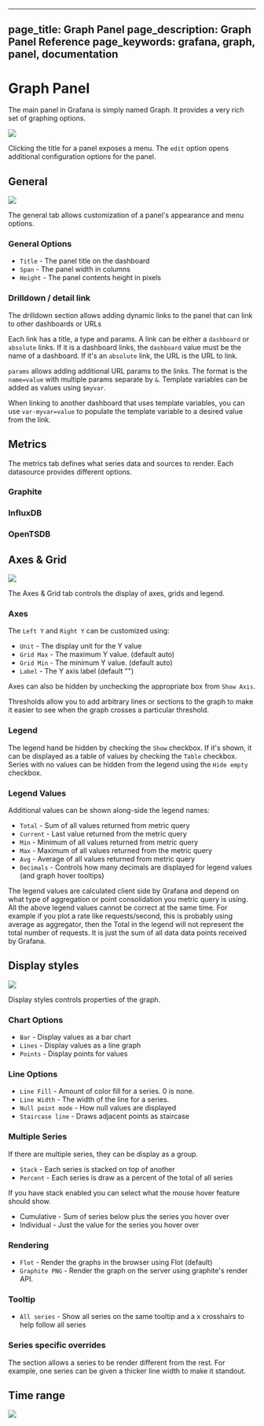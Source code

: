 ----
page_title: Graph Panel
page_description: Graph Panel Reference
page_keywords: grafana, graph, panel, documentation
---

# Graph Panel

The main panel in Grafana is simply named Graph. It provides a very rich set of graphing options.

<img src="/img/v1/graph_overview.png" class="no-shadow">

Clicking the title for a panel exposes a menu.  The `edit` option opens additional configuration
options for the panel.

## General
![](/img/v2/graph_general.png)

The general tab allows customization of a panel's appearance and menu options.

### General Options

- ``Title`` - The panel title on the dashboard
- ``Span`` - The panel width in columns
- ``Height`` - The panel contents height in pixels

### Drilldown / detail link

The drilldown section allows adding dynamic links to the panel that can link to other dashboards
or URLs

Each link has a title, a type and params.  A link can be either a ``dashboard`` or ``absolute`` links.
If it is a dashboard links, the `dashboard` value must be the name of a dashboard.  If it's an
`absolute` link, the URL is the URL to link.

``params`` allows adding additional URL params to the links.  The format is the ``name=value`` with
multiple params separate by ``&``.  Template variables can be added as values using ``$myvar``.

When linking to another dashboard that uses template variables, you can use ``var-myvar=value`` to
populate the template variable to a desired value from the link.

## Metrics

The metrics tab defines what series data and sources to render.  Each datasource provides different
options.

### Graphite

### InfluxDB

### OpenTSDB

## Axes & Grid

![](/img/v2/graph_axes_grid_options.png)

The Axes & Grid tab controls the display of axes, grids and legend.

### Axes

The ``Left Y`` and ``Right Y`` can be customized using:

- ``Unit`` - The display unit for the Y value
- ``Grid Max`` - The maximum Y value. (default auto)
- ``Grid Min`` - The minimum Y value. (default auto)
- ``Label`` - The Y axis label (default "")

Axes can also be hidden by unchecking the appropriate box from `Show Axis`.

Thresholds allow you to add arbitrary lines or sections to the graph to make it easier to see when
the graph crosses a particular threshold.

### Legend

The legend hand be hidden by checking the ``Show`` checkbox.  If it's shown, it can be
displayed as a table of values by checking the ``Table`` checkbox.  Series with no
values can be hidden from the legend using the ``Hide empty`` checkbox.

### Legend Values

Additional values can be shown along-side the legend names:

- ``Total`` - Sum of all values returned from metric query
- ``Current`` - Last value returned from the metric query
- ``Min`` - Minimum of all values returned from metric query
- ``Max`` - Maximum of all values returned from the metric query
- ``Avg`` - Average of all values returned from metric query
- ``Decimals`` - Controls how many decimals are displayed for legend values (and graph hover tooltips)

The legend values are calculated client side by Grafana and depend on what type of
aggregation or point consolidation you metric query is using. All the above legend values cannot
be correct at the same time. For example if you plot a rate like requests/second, this is probably
using average as aggregator, then the Total in the legend will not represent the total number of requests.
It is just the sum of all data data points received by Grafana.

## Display styles

![](/img/v2/graph_display_styles.png)

Display styles controls properties of the graph.

### Chart Options

- ``Bar`` - Display values as a bar chart
- ``Lines`` - Display values as a line graph
- ``Points`` - Display points for values

### Line Options

- ``Line Fill`` - Amount of color fill for a series.  0 is none.
- ``Line Width`` - The width of the line for a series.
- ``Null point mode`` - How null values are displayed
- ``Staircase line`` - Draws adjacent points as staircase

### Multiple Series

If there are multiple series, they can be display as a group.

- ``Stack`` - Each series is stacked on top of another
- ``Percent`` - Each series is draw as a percent of the total of all series

If you have stack enabled you can select what the mouse hover feature should show.

- Cumulative - Sum of series below plus the series you hover over
- Individual - Just the value for the series you hover over

### Rendering

- ``Flot`` - Render the graphs in the browser using Flot (default)
- ``Graphite PNG`` - Render the graph on the server using graphite's render API.

### Tooltip

- ``All series`` - Show all series on the same tooltip and a x crosshairs to help follow all series

### Series specific overrides

The section allows a series to be render different from the rest.  For example, one series can be given
a thicker line width to make it standout.

## Time range

![](/img/v2/graph_time_range.png)
